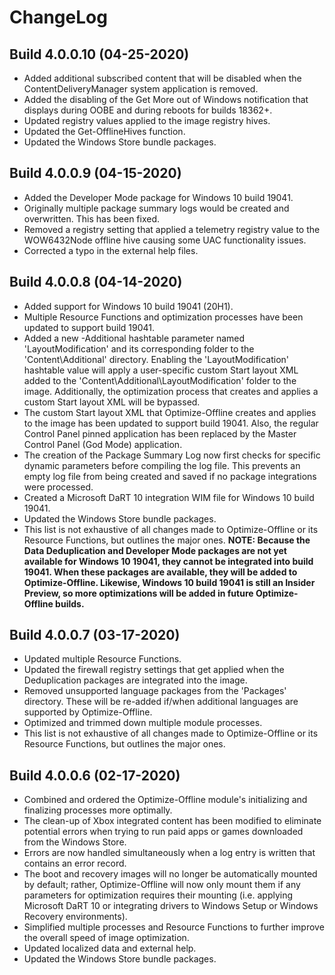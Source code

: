 # ChangeLog #

## Build 4.0.0.10 (04-25-2020) ##

- Added additional subscribed content that will be disabled when the ContentDeliveryManager system application is removed.
- Added the disabling of the Get More out of Windows notification that displays during OOBE and during reboots for builds 18362+.
- Updated registry values applied to the image registry hives.
- Updated the Get-OfflineHives function.
- Updated the Windows Store bundle packages.

## Build 4.0.0.9 (04-15-2020) ##

- Added the Developer Mode package for Windows 10 build 19041.
- Originally multiple package summary logs would be created and overwritten. This has been fixed.
- Removed a registry setting that applied a telemetry registry value to the WOW6432Node offline hive causing some UAC functionality issues.
- Corrected a typo in the external help files.

## Build 4.0.0.8 (04-14-2020) ##

- Added support for Windows 10 build 19041 (20H1).
- Multiple Resource Functions and optimization processes have been updated to support build 19041.
- Added a new -Additional hashtable parameter named 'LayoutModification' and its corresponding folder to the 'Content\Additional' directory. Enabling the 'LayoutModification' hashtable value will apply a user-specific custom Start layout XML added to the 'Content\Additional\LayoutModification' folder to the image. Additionally, the optimization process that creates and applies a custom Start layout XML will be bypassed.
- The custom Start layout XML that Optimize-Offline creates and applies to the image has been updated to support build 19041. Also, the regular Control Panel pinned application has been replaced by the Master Control Panel (God Mode) application.
- The creation of the Package Summary Log now first checks for specific dynamic parameters before compiling the log file. This prevents an empty log file from being created and saved if no package integrations were processed.
- Created a Microsoft DaRT 10 integration WIM file for Windows 10 build 19041.
- Updated the Windows Store bundle packages.
- This list is not exhaustive of all changes made to Optimize-Offline or its Resource Functions, but outlines the major ones.
**NOTE: Because the Data Deduplication and Developer Mode packages are not yet available for Windows 10 19041, they cannot be integrated into build 19041. When these packages are available, they will be added to Optimize-Offline. Likewise, Windows 10 build 19041 is still an Insider Preview, so more optimizations will be added in future Optimize-Offline builds.**

## Build 4.0.0.7 (03-17-2020) ##

- Updated multiple Resource Functions.
- Updated the firewall registry settings that get applied when the Deduplication packages are integrated into the image.
- Removed unsupported language packages from the 'Packages' directory. These will be re-added if/when additional languages are supported by Optimize-Offline.
- Optimized and trimmed down multiple module processes.
- This list is not exhaustive of all changes made to Optimize-Offline or its Resource Functions, but outlines the major ones.

## Build 4.0.0.6 (02-17-2020) ##

- Combined and ordered the Optimize-Offline module's initializing and finalizing processes more optimally.
- The clean-up of Xbox integrated content has been modified to eliminate potential errors when trying to run paid apps or games downloaded from the Windows Store.
- Errors are now handled simultaneously when a log entry is written that contains an error record.
- The boot and recovery images will no longer be automatically mounted by default; rather, Optimize-Offline will now only mount them if any parameters for optimization requires their mounting (i.e. applying Microsoft DaRT 10 or integrating drivers to Windows Setup or Windows Recovery environments).
- Simplified multiple processes and Resource Functions to further improve the overall speed of image optimization.
- Updated localized data and external help.
- Updated the Windows Store bundle packages.
